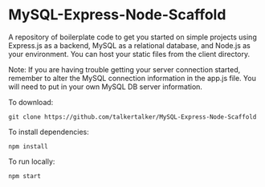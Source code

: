 # MySQL-Express-Node-Scaffold
A repository of boilerplate code to get you started on simple projects using Express.js as a backend, MySQL as a relational database, and Node.js as your environment. You can host your static files from the client directory.

Note: If you are having trouble getting your server connection started, remember to alter the MySQL connection information in the app.js file. You will need to put in your own MySQL DB server information.

To download:

`git clone https://github.com/talkertalker/MySQL-Express-Node-Scaffold`

To install dependencies:

`npm install`

To run locally:

`npm start`
